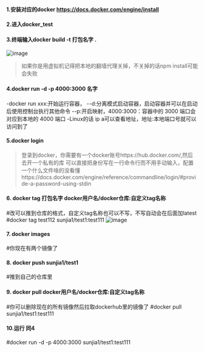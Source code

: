 #### 1.安装对应的docker https://docs.docker.com/engine/install

#### 2.进入docker_test

#### 3.终端输入docker build -t 打包名字 .

![image](https://user-images.githubusercontent.com/102155088/168894361-fb6bd3cf-dc35-41dd-926e-fb59013853f4.png)

> 如果你是用虚拟机记得把本地的翻墙代理关掉，不关掉的话npm install可能会失败
#### 4.docker run -d -p 4000:3000 名字
-docker run xxx:开始运行容器，
--d:分离模式启动容器，启动容器并可以在启动后使用控制台执行其他命令
--p:开启映射，4000:3000：容器中的 3000 端口会对应到本地的 4000 端口
-Linux的话 ip a可以查看地址，地址:本地端口号就可以访问到了
#### 5.docker login  
> 登录到docker，你需要有一个docker账号https://hub.docker.com/,然后去开一个私有的库 
> 可以直接把身份写在一行命令行而不用手动输入，配置一个什么文件啥的没看懂https://docs.docker.com/engine/reference/commandline/login/#provide-a-password-using-stdin
#### 6. docker tag  打包名字  docker用户名/docker仓库:自定义tag名称
#改可以推到仓库的格式，自定义tag名称也可以不写，不写自动会在后面加latest 
#docker tag test112  sunjia1/test1:test111
![image](https://user-images.githubusercontent.com/102155088/168899140-91efb51c-f2dc-41ef-ae32-3a4f4f3c9e8d.png)
#### 7. docker images
#你现在有两个镜像了
#### 8. docker push sunjia1/test1
#推到自己的仓库里
#### 9. docker pull docker用户名/docker仓库:自定义tag名称
#你可以删除现在的所有镜像然后拉取dockerhub里的镜像了
#docker pull sunjia1/test1:test111   
#### 10.运行 同4 
#docker run -d -p 4000:3000 sunjia1/test1:test111 
